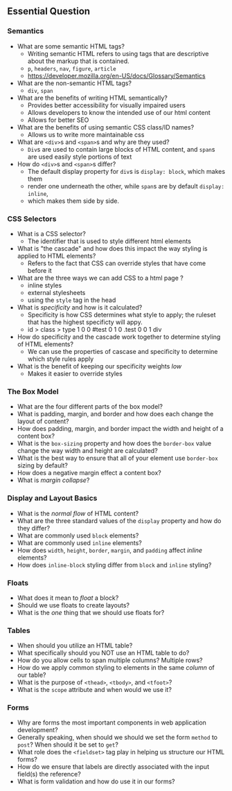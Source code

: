 ## Essential Question

### Semantics
* What are some semantic HTML tags?
  - Writing semantic HTML refers to using tags that are descriptive about the 
   markup that is contained.
  - `p`, `headers`, `nav`, `figure`, `article`
  - https://developer.mozilla.org/en-US/docs/Glossary/Semantics
* What are the non-semantic HTML tags?
  - `div`, `span`
* What are the benefits of writing HTML semantically?
  - Provides better accessibility for visually impaired users
  - Allows developers to know the intended use of our html content
  - Allows for better SEO
* What are the benefits of using semantic CSS class/ID names?
  - Allows us to write more maintainable css
* What are `<div>`s and `<span>`s and why are they used?
  - `Div`s are used to contain large blocks of HTML content, and `span`s are used
    easily style portions of text
* How do `<div>`s and `<span>`s differ?
  - The default display property for `div`s is `display: block`, which makes them
  - render one underneath the other, while `span`s are by default `display: inline`,
  - which makes them side by side.

### CSS Selectors
* What is a CSS selector?
  - The identifier that is used to style different html elements
* What is "the cascade" and how does this impact the way styling is applied to HTML elements?
  - Refers to the fact that CSS can override styles that have come before it
* What are the three ways we can add CSS to a html page ?
  - inline styles
  - external stylesheets
  - using the `style` tag in the head
* What is _specificity_ and how is it calculated?
  - Specificity is how CSS determines what style to apply; the ruleset that
    has the highest specificty will appy. 
  - id > class > type
     1    0       0   #test
     0    1       0   .test
     0    0       1   div
* How do specificity and the cascade work together to determine styling of HTML elements?
  - We can use the properties of cascase and specificity to determine which style rules apply 
* What is the benefit of keeping our specificity weights _low_
  - Makes it easier to override styles

### The Box Model
* What are the four different parts of the box model?
* What is padding, margin, and border and how does each change the layout of content?
* How does padding, margin, and border impact the width and height of a content box?
* What is the `box-sizing` property and how does the `border-box` value change the way width and height are calculated?
* What is the best way to ensure that all of your element use `border-box` sizing by default?
* How does a negative margin effect a content box?
* What is _margin collapse_?

### Display and Layout Basics
* What is the _normal flow_ of HTML content?
* What are the three standard values of the `display` property and how do they differ?
* What are commonly used `block` elements?
* What are commonly used `inline` elements?
* How does `width`, `height`, `border`, `margin`, and `padding` affect _inline_ elements?
* How does `inline-block` styling differ from `block` and `inline` styling?

### Floats
* What does it mean to _float_ a block?
* Should we use floats to create layouts?
* What is the *one* thing that we should use floats for?

### Tables
* When should you utilize an HTML table?
* What specifically should you NOT use an HTML table to do?
* How do you allow cells to span multiple columns? Multiple rows?
* How do we apply common styling to elements in the same _column_ of our table?
* What is the purpose of `<thead>`, `<tbody>`, and `<tfoot>`?
* What is the `scope` attribute and when would we use it?

### Forms
* Why are forms the most important components in web application development?
* Generally speaking, when should we should we set the form `method` to `post`? When should it be set to `get`?
* What role does the `<fieldset>` tag play in helping us structure our HTML forms?
* How do we ensure that labels are directly associated with the input field(s) the reference?
* What is form validation and how do use it in our forms?